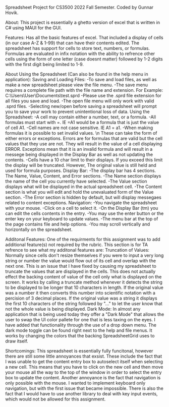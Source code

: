 Spreadsheet Project for CS3500 2022 Fall Semester.
Coded by Gunnar Hovik.

About:
This project is essentially a ghetto version of excel that is written in C# using MAUI for the GUI.

Features:
Has all the basic features of excel. That included a display of cells (in our case A-Z & 1-99) that can have their contents edited.
The spreadsheet has support for cells to store text, numbers, or formulas.
Formulas are evaluated in infix notation with the ability to refrence other cells using the form of one letter (case doesnt matter)
	followed by 1-2 digits with the first digit being limited to 1-9.

About Using the Spreadsheet (Can also be found in the help menu in application):
Saving and Loading Files:
	-To save and load files, as well as make a new spreadsheet please view the file menu.
    -The save menu requires a complete file path with the file name and extension. For Example: C:\\Users\\User\\Documents\\test.sprd
    -Please use the .sprd file extension for all files you save and load.
    -The open file menu will only work with valid .sprd files.
    -Selecting new/open before saving a spreadsheet will prompt you to save your work to prevent unintentional loss of data.
Using the Spreadsheet:
    -A cell may contain either a number, text, or a formula.
    -All formulas must start with =. IE =A1 would be a formula that is just the value of cell A1.
    -Cell names are not case sensitive. IE A1 = a1.
    -When making formulas it is possible to set invalid values. \n These can take the form of either errors or exceptions.
     Errors are for formulas that are valid but the cell values that they use are not. 
     They will result in the value of a cell displaying ERROR.
     Exceptions mean that it is an invalid formula and will result in a messege being displayed in the Display Bar as 
     well as not updating the contents.
    -Cells have a 10 char limit to their displays. If you exceed this limit the display will be truncated.
     However, The original value is still held and used for formula purposes.
Display Bar:
    -The display bar has 4 sections. The Name, Value, Content, and Error sections.
    -The Name section displays the name of the cell you currently have selected.
    -The Value section displays what will be displayed in the actual spreadsheet cell.
    -The Content section is what you will edit and hold the unevaluated form of the Value section.
    -The Error section is hidden by default, but will display messegaes related to content exceptions.
Navigation:
    -You navigate the spreadsheet with your mouse.
    -Click on a cell to select it.
    -On the Display Bar (tm) you can edit the cells contents in the entry.
    -You may use the enter button or the enter key on your keyboard to update values.
    -The menu bar at the top of the page contains file and help options.
    -You may scroll vertically and horizontally on the spreadsheet.

Additonal Features:
One of the requirments for this assignment was to add additional feature(s) not required by the rubric.
This section is for TA refrence to see what my additonal features are:
Truncation of Values:
    Normally since cells don't resize themselves if you were to input a very long string or number the value
    would flow out of its cell and overlap with the next one. This is an issue that I have fixed by causing my spreadsheet
    to truncate the values that are displayed in the cells. This does not actually effect the backing content of value of the cell
    only what is displayed on the screen. It works by calling a truncate method whenever it detects the string to be displayed to be
    longer that 10 characters in length. If the original value was a number it then converts this number into scientific notation with
    a percision of 3 decimal places. If the original value was a string it displays the first 10 characters of the string followed by
    "..." to let the user know that not the whole value is being displayed.
Dark Mode:
    In almost any application that is being used today they offer a "Dark Mode" that allows the user to swap the UI color
    pallete for one that is less taxing on the eyes. I have added that functionality through the use of a drop down menu.
    The dark mode toggle can be found right next to the help and file menus. It works by changing the colors that the backing SpreadsheetGrid
    uses to draw itself.

Shortcomings:
This spreadsheet is essentially fully funcitonal, however there are still some little annoyances that exsist.
These include the fact that I was unable to get the content entry box to autoselect itself when selecting a new cell.
This means that you have to click on the new cell and then move your mouse all the way to the top of the window in order
to select the entry box to update the content. Another annoyance is the fact that navigation is only possible with the mouse.
I wanted to implement keyboard only navigation, but with the first issue that became impossible. There is also the fact that I
would have to use another library to deal with key input events, which would not be allowed for this assignment.
